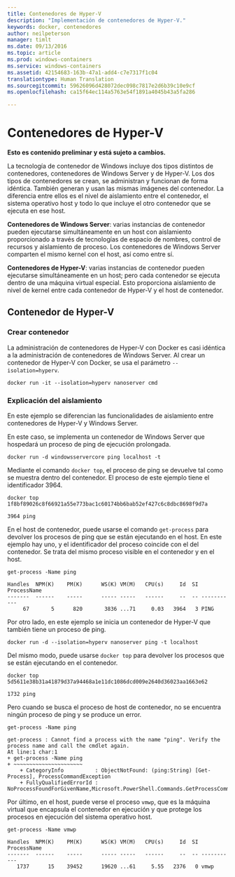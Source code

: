 ```yaml
---
title: Contenedores de Hyper-V
description: "Implementación de contenedores de Hyper-V."
keywords: docker, contenedores
author: neilpeterson
manager: timlt
ms.date: 09/13/2016
ms.topic: article
ms.prod: windows-containers
ms.service: windows-containers
ms.assetid: 42154683-163b-47a1-add4-c7e7317f1c04
translationtype: Human Translation
ms.sourcegitcommit: 59626096d428072dec098c7817e2d6b39c10e9cf
ms.openlocfilehash: ca15f64ec114a5763e54f1891a4045b43a5fa286

---
```


# Contenedores de Hyper-V

**Esto es contenido preliminar y está sujeto a cambios.** 

La tecnología de contenedor de Windows incluye dos tipos distintos de contenedores, contenedores de Windows Server y de Hyper-V. Los dos tipos de contenedores se crean, se administran y funcionan de forma idéntica. También generan y usan las mismas imágenes del contenedor. La diferencia entre ellos es el nivel de aislamiento entre el contenedor, el sistema operativo host y todo lo que incluye el otro contenedor que se ejecuta en ese host.

**Contenedores de Windows Server**: varias instancias de contenedor pueden ejecutarse simultáneamente en un host con aislamiento proporcionado a través de tecnologías de espacio de nombres, control de recursos y aislamiento de proceso.  Los contenedores de Windows Server comparten el mismo kernel con el host, así como entre sí.

**Contenedores de Hyper-V**: varias instancias de contenedor pueden ejecutarse simultáneamente en un host; pero cada contenedor se ejecuta dentro de una máquina virtual especial. Esto proporciona aislamiento de nivel de kernel entre cada contenedor de Hyper-V y el host de contenedor.

## Contenedor de Hyper-V

### Crear contenedor

La administración de contenedores de Hyper-V con Docker es casi idéntica a la administración de contenedores de Windows Server. Al crear un contenedor de Hyper-V con Docker, se usa el parámetro `--isolation=hyperv`.

```none
docker run -it --isolation=hyperv nanoserver cmd
```

### Explicación del aislamiento

En este ejemplo se diferencian las funcionalidades de aislamiento entre contenedores de Hyper-V y Windows Server. 

En este caso, se implementa un contenedor de Windows Server que hospedará un proceso de ping de ejecución prolongada.

```none
docker run -d windowsservercore ping localhost -t
```

Mediante el comando `docker top`, el proceso de ping se devuelve tal como se muestra dentro del contenedor. El proceso de este ejemplo tiene el identificador 3964.

```none
docker top 1f8bf89026c8f66921a55e773bac1c60174bb6bab52ef427c6c8dbc8698f9d7a

3964 ping
```

En el host de contenedor, puede usarse el comando `get-process` para devolver los procesos de ping que se están ejecutando en el host. En este ejemplo hay uno, y el identificador del proceso coincide con el del contenedor. Se trata del mismo proceso visible en el contenedor y en el host.

```none
get-process -Name ping

Handles  NPM(K)    PM(K)      WS(K) VM(M)   CPU(s)     Id  SI ProcessName
-------  ------    -----      ----- -----   ------     --  -- -----------
     67       5      820       3836 ...71     0.03   3964   3 PING
```

Por otro lado, en este ejemplo se inicia un contenedor de Hyper-V que también tiene un proceso de ping. 

```none
docker run -d --isolation=hyperv nanoserver ping -t localhost
```

Del mismo modo, puede usarse `docker top` para devolver los procesos que se están ejecutando en el contenedor.

```none
docker top 5d5611e38b31a41879d37a94468a1e11dc1086dcd009e2640d36023aa1663e62

1732 ping
```

Pero cuando se busca el proceso de host de contenedor, no se encuentra ningún proceso de ping y se produce un error.

```none
get-process -Name ping

get-process : Cannot find a process with the name "ping". Verify the process name and call the cmdlet again.
At line:1 char:1
+ get-process -Name ping
+ ~~~~~~~~~~~~~~~~~~~~~~
    + CategoryInfo          : ObjectNotFound: (ping:String) [Get-Process], ProcessCommandException
    + FullyQualifiedErrorId : NoProcessFoundForGivenName,Microsoft.PowerShell.Commands.GetProcessCommand
```

Por último, en el host, puede verse el proceso `vmwp`, que es la máquina virtual que encapsula el contenedor en ejecución y que protege los procesos en ejecución del sistema operativo host.

```none
get-process -Name vmwp

Handles  NPM(K)    PM(K)      WS(K) VM(M)   CPU(s)     Id  SI ProcessName
-------  ------    -----      ----- -----   ------     --  -- -----------
   1737      15    39452      19620 ...61     5.55   2376   0 vmwp
```



<!--HONumber=Sep16_HO2-->


